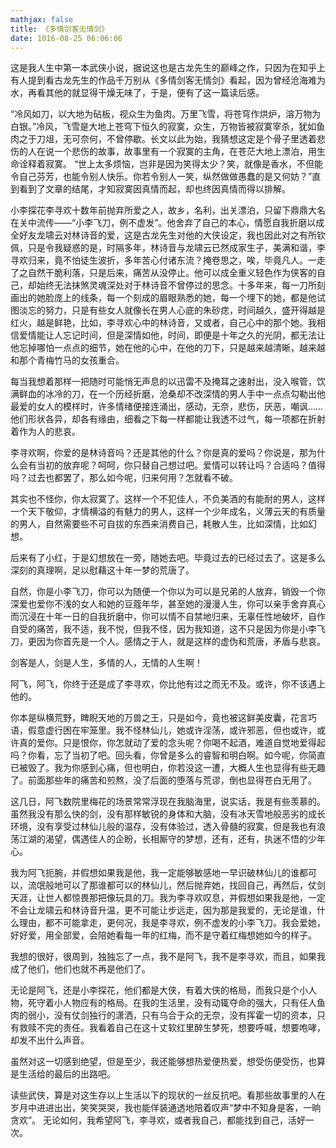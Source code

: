 ```yaml
---
mathjax: false
title: 《多情剑客无情剑》
date: 1016-08-25 06:06:06
---
```




﻿这是我人生中第一本武侠小说，据说这也是古龙先生的巅峰之作，只因为在知乎上有人提到看古龙先生的作品千万别从《多情剑客无情剑》看起，因为曾经沧海难为水，再看其他的就显得干燥无味了，于是，便有了这一篇读后感。

“冷风如刀，以大地为砧板，视众生为鱼肉。万里飞雪，将苍穹作烘炉，溶万物为白银。”冷风，飞雪是大地上苍穹下恒久的寂寞，众生，万物皆被寂寞宰杀，犹如鱼肉之于刀俎，无可奈何，不曾停歇。长文以此为始，我猜想这定是个骨子里透着悲伤的人在说一个悲伤的故事，故事里有一个寂寞的主角，在苍茫大地上漂泊，用生命诠释着寂寞。
“世上太多烦恼，岂非是因为笑得太少？笑，就像是香水，不但能令自己芬芳，也能令别人快乐。你若令别人一笑，纵然做做愚蠢的是又何妨？”直到看到了文章的结尾，才知寂寞因真情而起，却也终因真情而得以排解。

小李探花李寻欢十数年前抛弃所爱之人，故乡，名利，出关漂泊，只留下鼎鼎大名在关中流传——“小李飞刀，例不虚发”。他舍弃了自己的本心，情愿自我折磨以成全好友龙啸云对林诗音的爱，这是古龙先生对他的大侠设定，我也因此对之有所钦佩，只是令我疑惑的是，时隔多年，林诗音与龙啸云已然成家生子，美满和谐，李寻欢归来，竟不怕徒生波折，多年苦心付诸东流？掩卷思之，唉，毕竟凡人。一走了之自然干脆利落，只是后来，痛苦从没停止。他可以成全重义轻色作为侠客的自己，却始终无法抹煞灵魂深处对于林诗音不曾停过的思念。十多年来，每一刀所刻画出的她脸庞上的线条，每一个刻成的眉眼熟悉的她，每一个埋下的她，都是他试图淡忘的努力，只是有些女人就像长在男人心底的朱砂痣，时间越久，盛开得越是红火，越是鲜艳，比如，李寻欢心中的林诗音，又或者，自己心中的那个她。我相信爱情能让人忘记时间，但是深情如他，时间，即便是十年之久的光阴，都无法让他忘掉哪怕一点点的细节，她在他的心中，在他的刀下，只是越来越清晰，越来越和那个青梅竹马的女孩重合。

每当我想着那样一把随时可能悄无声息的以迅雷不及掩耳之速射出，没入喉管，饮满鲜血的冰冷的刀，在一个历经折磨，沧桑却不改深情的男人手中一点点勾勒出他最爱的女人的模样时，许多情绪便接连涌出，感动，无奈，悲伤，厌恶，嘲讽……他们形状各异，却各有缘由，细看之下每一样都能让我透不过气，每一项都在折射着作为人的悲哀。

李寻欢啊，你爱的是林诗音吗？还是其他的什么？你是真的爱吗？你说是，那为什么会有当初的放弃呢？呵呵，你只替自己想过吧。爱情可以转让吗？合适吗？值得吗？过去也都罢了，那么如今呢，归来何用？怎就看不破。

其实也不怪你，你太寂寞了。这样一个不犯佳人，不负美酒的有能耐的男人，这样一个天下敬仰，才情横溢的有魅力的男人，这样一个少年成名，义薄云天的有质量的男人，自然需要些不可自拔的东西来消费自己，耗散人生，比如深情，比如幻想。

后来有了小红，于是幻想放在一旁，随她去吧。毕竟过去的已经过去了。这是多么深刻的真理啊，足以慰藉这十年一梦的荒唐了。

自然，你是小李飞刀，你可以为随便一个你以为可以是兄弟的人放弃，销毁一个你深爱也爱你不浅的女人和她的豆蔻年华，甚至她的漫漫人生，你可以亲手舍弃真心而沉浸在十年一日的自我折磨中，你可以情不自禁地归来，无辜任性地破坏，自作自受的痛苦，我不适，我不悦，但我不怪，因为我知道，这不只是因为你是小李飞刀，更因为你首先是一个人。感情之于人，就是这样的虚伪和荒唐，矛盾与悲哀。

剑客是人，剑是人生，多情的人，无情的人生啊！

阿飞，阿飞，你终于还是成了李寻欢，你比他有过之而无不及。或许，你不该遇上他的。

你本是纵横荒野，睥睨天地的万兽之王，只是如今，竟也被这鲜美皮囊，花言巧语，假意虚行困在牢笼里。我不怪林仙儿，她或许淫荡，或许邪恶，但也或许，或许真的爱你。只是恨你，你怎就动了爱的念头呢？你喝不起酒，难道自觉地爱得起吗？你看，忘了当初了吧。回头看，你曾是多么的睿智和明白啊。如今呢，你简直已被毁了。我为你感到心痛，但也明白，你若没这一遭，大概人生也显得有些无趣了。前面那些年的痛苦和煎熬，没了后面的堕落与荒谬，倒也显得苍白无用了。

这几日，阿飞数院里梅花的场景常常浮现在我脑海里，说实话，我是有些羡慕的。虽然我没有那么快的剑，没有那样敏锐的身体和大脑，没有冰天雪地般恶劣的成长环境，没有享受过林仙儿般的温存，没有体验过，透入骨髓的寂寞，但是我也有浪荡江湖的渴望，偶遇佳人的企盼，长相厮守的梦想，还有，还有，执迷不悟的少年心。

我为阿飞扼腕，并假想如果我是他，我一定能够敏感地一早识破林仙儿的谁都可以，流氓般地可以了那谁都可以的林仙儿，然后抛弃她，找回自己，再然后，仗剑天涯，让世人都惊畏那把像玩具的刀。我为李寻欢叹息，并假想如果我是他，一定不会让龙啸云和林诗音升温，更不可能让步远走，因为那是我爱的，无论是谁，什么理由，都不可能拿走，更何况，我是李寻欢，例不虚发的小李飞刀。我会爱她，好好爱，用全部爱，会陪她看每一年的红梅，而不是守着红梅想她如今的样子。

我想的很好，很周到，独独忘了一点，我不是阿飞，我不是李寻欢，而且，如果我成了他们，他们也就不再是他们了。

无论是阿飞，还是小李探花，他们都是大侠，有着大侠的格局，而我只是个小人物，死守着小人物应有的格局。在我的生活里，没有动辄夺命的强大，只有任人鱼肉的弱小，没有仗剑独行的潇洒，只有乌合于众的无奈，没有挥霍一切的资本，只有救赎不完的责任。我看着自己在这十丈软红里醉生梦死，想要呼喊，想要咆哮，却发不出什么声音。

虽然对这一切感到绝望，但是至少，我还能够想热爱便热爱，想受伤便受伤，也算是生活给的最后的出路吧。  

读些武侠，算是对这生存以上生活以下的现状的一丝反抗吧。看那些故事里的人在岁月中进进出出，笑笑哭哭，我也能佯装通透地陪着叹声“梦中不知身是客，一晌贪欢”。
无论如何，我希望阿飞，李寻欢，或者我自己，都能找到自己，活好一次。

